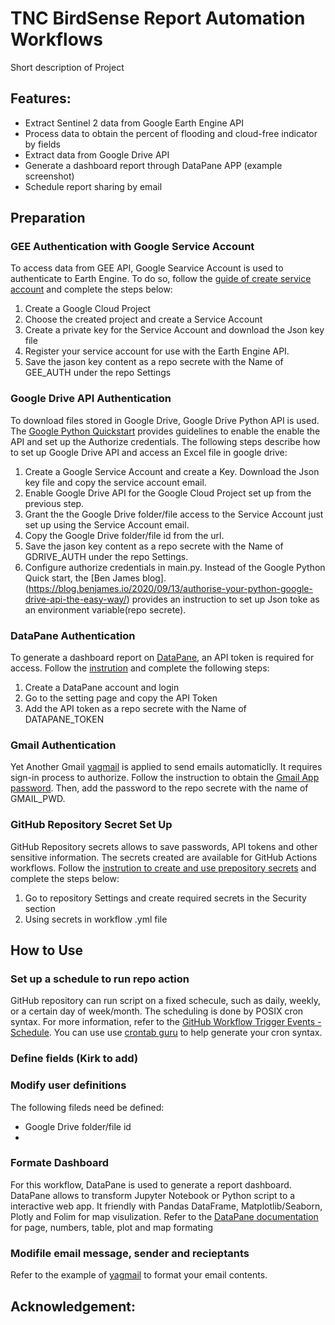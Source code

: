 # TNC BirdSense Report Automation Workflows

Short description of Project

## Features:
- Extract Sentinel 2 data from Google Earth Engine API
- Process data to obtain the percent of flooding and cloud-free indicator by fields
- Extract data from Google Drive API
- Generate a dashboard report through DataPane APP (example screenshot)
- Schedule report sharing by email

## Preparation
### GEE Authentication with Google Service Account
To access data from GEE API, Google Searvice Account is used to authenticate to Earth Engine. To do so, follow the [guide of create service account](https://developers.google.com/earth-engine/guides/service_account) and complete the steps below:
  1. Create a Google Cloud Project
  2. Choose the created project and create a Service Account
  3. Create a private key for the Service Account and download the Json key file
  4. Register your service account for use with the Earth Engine API.
  5. Save the jason key content as a repo secrete with the Name of GEE_AUTH under the repo Settings
### Google Drive API Authentication
To download files stored in Google Drive, Google Drive Python API is used. The [Google Python Quickstart](https://developers.google.com/drive/api/quickstart/python) provides guidelines to enable the enable the API and set up the Authorize credentials. The following steps describe how to set up Google Drive API and access an Excel file in google drive:
  1. Create a Google Service Account and create a Key. Download the Json key file and copy the service account email. 
  2. Enable Google Drive API for the Google Cloud Project set up from the previous step. 
  3. Grant the the Google Drive folder/file access to the Service Account just set up using the Service Account email.
  4. Copy the Google Drive folder/file id from the url. 
  5. Save the jason key content as a repo secrete with the Name of GDRIVE_AUTH under the repo Settings.
  6. Configure authorize credentials in main.py. Instead of the Google Python Quick start, the [Ben James blog].(https://blog.benjames.io/2020/09/13/authorise-your-python-google-drive-api-the-easy-way/) provides an instruction to set up Json toke as an environment variable(repo secrete).
### DataPane Authentication
To generate a dashboard report on [DataPane](https://datapane.com/), an API token is required for access. Follow the [instrution](https://docs.datapane.com/tutorials/automation/#introduction) and complete the following steps:
  1. Create a DataPane account and login
  2. Go to the setting page and copy the API Token
  3. Add the API token as a repo secrete with the Name of DATAPANE_TOKEN 
### Gmail Authentication
Yet Another Gmail [yagmail](https://yagmail.readthedocs.io/en/latest/) is applied to send emails automaticlly. It requires sign-in process to authorize. Follow the instruction to obtain the [Gmail App password](https://support.google.com/mail/answer/185833?hl=en). Then, add the password to the repo secrete with the name of GMAIL_PWD.
### GitHub Repository Secret Set Up
GitHub Repository secrets allows to save passwords, API tokens and other sensitive information. The secrets created are available for GitHub Actions workflows. Follow the [instrution to create and use prepository secrets](https://docs.github.com/en/actions/security-guides/encrypted-secrets) and complete the steps below:
  1. Go to repository Settings and create required secrets in the Security section
  2. Using secrets in workflow .yml file

## How to Use
### Set up a schedule to run repo action
GitHub repository can run script on a fixed schecule, such as daily, weekly, or a certain day of week/month. The scheduling is done by POSIX cron syntax. For more information, refer to the [GitHub Workflow Trigger Events - Schedule](https://docs.github.com/en/actions/using-workflows/events-that-trigger-workflows).
You can use use [crontab guru](https://crontab.guru) to help generate your cron syntax.
### Define fields (Kirk to add)
### Modify user definitions
The following fileds need be defined:
- Google Drive folder/file id
- 
### Formate Dashboard
For this workflow, DataPane is used to generate a report dashboard. DataPane allows to transform Jupyter Notebook or Python script to a interactive web app. It friendly with Pandas DataFrame, Matplotlib/Seaborn, Plotly and Folim for map visulization. 
Refer to the [DataPane documentation](https://docs.datapane.com/) for page, numbers, table, plot and map formating
### Modifile email message, sender and recieptants
Refer to the example of [yagmail](https://pypi.org/project/yagmail/) to format your email contents.

## Acknowledgement:

